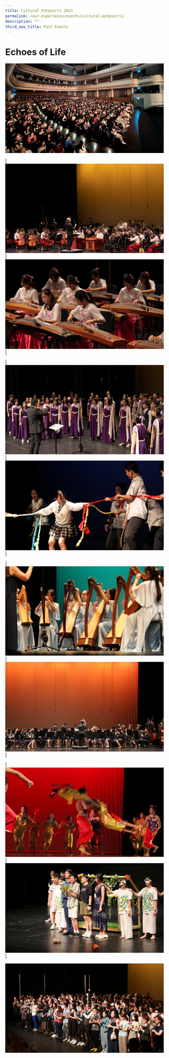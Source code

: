 ```yaml
---
title: Cultural Potpourri 2023
permalink: /our-experience/events/cultural-potpourri/
description: ""
third_nav_title: Past Events
---
```

# Echoes of Life
![](/images/Events%20Page/Cultural%20Potpourri/cpc_2240x1260_1.jpg)



|![](/images/Events%20Page/Cultural%20Potpourri/cpc_2240x1260_5.jpg) | ![](/images/Events%20Page/Cultural%20Potpourri/cpc_2240x1260_11.jpg)|

|![](/images/Events%20Page/Cultural%20Potpourri/cpc_2240x1260_3.jpg) | ![](/images/Events%20Page/Cultural%20Potpourri/cpc_2240x1260_10.jpg)|

|![](/images/Events%20Page/Cultural%20Potpourri/cpc_2240x1260_8.jpg) | ![](/images/Events%20Page/Cultural%20Potpourri/cpc_2240x1260_6.jpg)|

|![](/images/Events%20Page/Cultural%20Potpourri/cpc_2240x1260_7.jpg) | ![](/images/Events%20Page/Cultural%20Potpourri/cpc_2240x1260_9.jpg)|

![](/images/Events%20Page/Cultural%20Potpourri/cpc_2240x1260_4.jpg)